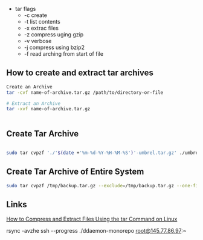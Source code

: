 * tar flags
  * -c create
  * -t list contents
  * -x extrac files
  * -z compress uging gzip
  * -v verbose
  * -j compress using bzip2
  * -f read arching from start of file

## How to create and extract tar archives

``` bash
Create an Archive
tar -cvf name-of-archive.tar.gz /path/to/directory-or-file

# Extract an Archive
tar -xvf name-of-archive.tar.gz
    
```

## Create Tar Archive

``` bash

sudo tar cvpzf './'$(date +'%m-%d-%Y-%H-%M-%S')'-umbrel.tar.gz' ./umbrel

```

## Create Tar Archive of Entire System

``` bash
sudo tar cvpzf /tmp/backup.tar.gz --exclude=/tmp/backup.tar.gz --one-file-system /
```

## Links

[How to Compress and Extract Files Using the tar Command on Linux](https://www.howtogeek.com/248780/how-to-compress-and-extract-files-using-the-tar-command-on-linux/)


rsync -avzhe ssh --progress ./ddaemon-monorepo root@145.77.86.97:~